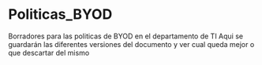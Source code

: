 # Politicas_BYOD
Borradores para las politicas de BYOD en el departamento de TI
Aqui se guardarán las diferentes versiones del documento y ver cual queda mejor o que descartar del mismo
